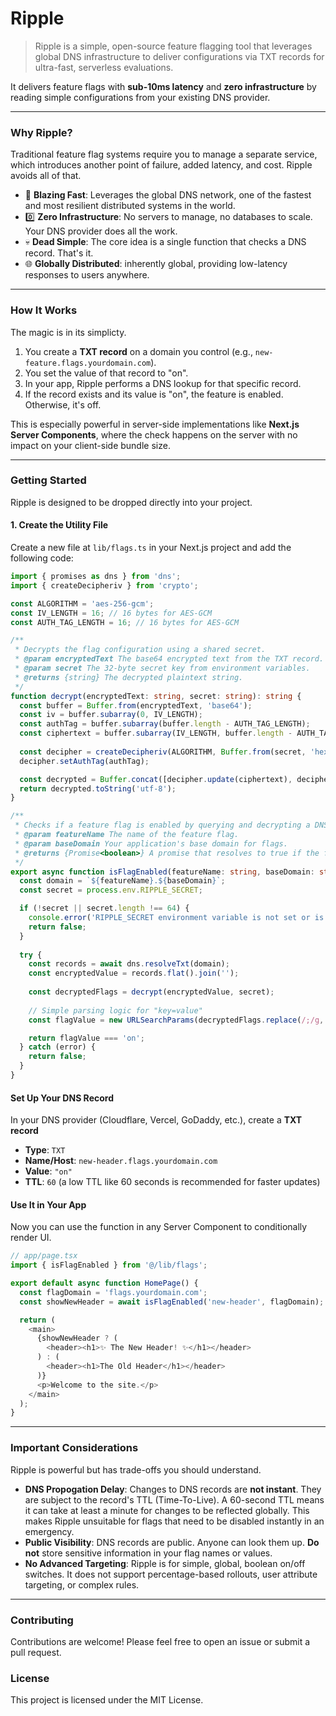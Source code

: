 # Ripple

> Ripple is a simple, open-source feature flagging tool that leverages global DNS infrastructure to deliver configurations via TXT records for ultra-fast, serverless evaluations.

It delivers feature flags with **sub-10ms latency** and **zero infrastructure** by reading simple configurations from your existing DNS provider.

***

### Why Ripple?

Traditional feature flag systems require you to manage a separate service, which introduces another point of failure, added latency, and cost. Ripple avoids all of that.

- 🚀 **Blazing Fast**: Leverages the global DNS network, one of the fastest and most resilient distributed systems in the world.
- 0️⃣ **Zero Infrastructure**: No servers to manage, no databases to scale. Your DNS provider does all the work.
- 💀 **Dead Simple**: The core idea is a single function that checks a DNS record. That's it.
- 🌐 **Globally Distributed**: inherently global, providing low-latency responses to users anywhere.

***

### How It Works

The magic is in its simplicty.
1. You create a **TXT record** on a domain you control (e.g., `new-feature.flags.yourdomain.com`).
2. You set the value of that record to "on".
3. In your app, Ripple performs a DNS lookup for that specific record.
4. If the record exists and its value is "on", the feature is enabled. Otherwise, it's off.

This is especially powerful in server-side implementations like **Next.js Server Components**, where the check happens on the server with no impact on your client-side bundle size.

***

### Getting Started

Ripple is designed to be dropped directly into your project.

#### 1. Create the Utility File

Create a new file at `lib/flags.ts` in your Next.js project and add the following code:

```typescript
import { promises as dns } from 'dns';
import { createDecipheriv } from 'crypto';

const ALGORITHM = 'aes-256-gcm';
const IV_LENGTH = 16; // 16 bytes for AES-GCM
const AUTH_TAG_LENGTH = 16; // 16 bytes for AES-GCM

/**
 * Decrypts the flag configuration using a shared secret.
 * @param encryptedText The base64 encrypted text from the TXT record.
 * @param secret The 32-byte secret key from environment variables.
 * @returns {string} The decrypted plaintext string.
 */
function decrypt(encryptedText: string, secret: string): string {
  const buffer = Buffer.from(encryptedText, 'base64');
  const iv = buffer.subarray(0, IV_LENGTH);
  const authTag = buffer.subarray(buffer.length - AUTH_TAG_LENGTH);
  const ciphertext = buffer.subarray(IV_LENGTH, buffer.length - AUTH_TAG_LENGTH);
  
  const decipher = createDecipheriv(ALGORITHM, Buffer.from(secret, 'hex'), iv);
  decipher.setAuthTag(authTag);

  const decrypted = Buffer.concat([decipher.update(ciphertext), decipher.final()]);
  return decrypted.toString('utf-8');
}

/**
 * Checks if a feature flag is enabled by querying and decrypting a DNS TXT record.
 * @param featureName The name of the feature flag.
 * @param baseDomain Your application's base domain for flags.
 * @returns {Promise<boolean>} A promise that resolves to true if the flag is 'on', otherwise false.
 */
export async function isFlagEnabled(featureName: string, baseDomain: string): Promise<boolean> {
  const domain = `${featureName}.${baseDomain}`;
  const secret = process.env.RIPPLE_SECRET;

  if (!secret || secret.length !== 64) {
    console.error('RIPPLE_SECRET environment variable is not set or is not a 64-character hex string.');
    return false;
  }
  
  try {
    const records = await dns.resolveTxt(domain);
    const encryptedValue = records.flat().join('');
    
    const decryptedFlags = decrypt(encryptedValue, secret);
    
    // Simple parsing logic for "key=value"
    const flagValue = new URLSearchParams(decryptedFlags.replace(/;/g, '&')).get(featureName);

    return flagValue === 'on';
  } catch (error) {
    return false;
  }
}
```
#### Set Up Your DNS Record

In your DNS provider (Cloudflare, Vercel, GoDaddy, etc.), create a **TXT record**
- **Type**: `TXT`
- **Name/Host**: `new-header.flags.yourdomain.com`
- **Value**: `"on"`
- **TTL**: `60` (a low TTL like 60 seconds is recommended for faster updates)

#### Use It in Your App

Now you can use the function in any Server Component to conditionally render UI.
```typescript
// app/page.tsx
import { isFlagEnabled } from '@/lib/flags';

export default async function HomePage() {
  const flagDomain = 'flags.yourdomain.com';
  const showNewHeader = await isFlagEnabled('new-header', flagDomain);

  return (
    <main>
      {showNewHeader ? (
        <header><h1>✨ The New Header! ✨</h1></header>
      ) : (
        <header><h1>The Old Header</h1></header>
      )}
      <p>Welcome to the site.</p>
    </main>
  );
}
```
***
### Important Considerations

Ripple is powerful but has trade-offs you should understand.
- **DNS Propogation Delay**: Changes to DNS records are **not instant**. They are subject to the record's TTL (Time-To-Live). A 60-second TTL means it can take at least a minute for changes to be reflected globally. This makes Ripple unsuitable for flags that need to be disabled instantly in an emergency.
- **Public Visibility**: DNS records are public. Anyone can look them up. **Do not** store sensitive information in your flag names or values.
- **No Advanced Targeting**: Ripple is for simple, global, boolean on/off switches. It does not support percentage-based rollouts, user attribute targeting, or complex rules.

***

### Contributing
Contributions are welcome! Please feel free to open an issue or submit a pull request.

### License

This project is licensed under the MIT License.
